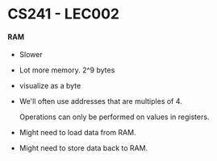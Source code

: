 # CS241 - LEC002

#### RAM
- Slower
- Lot more memory. 2^9 bytes
- visualize as a byte
- We'll often use addresses that are multiples of 4.

  Operations can only be performed on values in registers.
- Might need to load data from RAM.
- Might need to store data back to RAM.


<!--stackedit_data:
eyJoaXN0b3J5IjpbNjcyNTM4MTk4LC0xOTQyMjE2OTcxLC0xNz
g1MzIyMzksMjA5NDc3Njk0NF19
-->